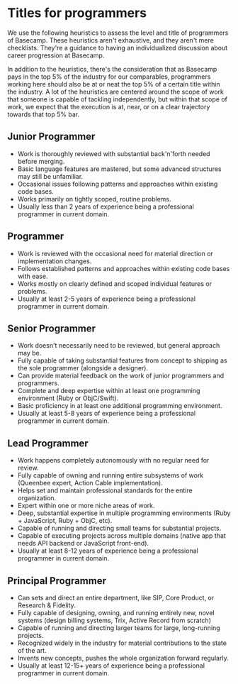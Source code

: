 # Titles for programmers

We use the following heuristics to assess the level and title of programmers of Basecamp. These heuristics aren't exhaustive, and they aren't mere checklists. They're a guidance to having an individualized discussion about career progression at Basecamp.

In addition to the heuristics, there's the consideration that as Basecamp pays in the top 5% of the industry for our comparables, programmers working here should also be at or neat the top 5% of a certain title within the industry. A lot of the heuristics are centered around the scope of work that someone is capable of tackling independently, but within that scope of work, we expect that the execution is at, near, or on a clear trajectory towards that top 5% bar.

## Junior Programmer

* Work is thoroughly reviewed with substantial back'n'forth needed before merging.
* Basic language features are mastered, but some advanced structures may still be unfamiliar.
* Occasional issues following patterns and approaches within existing code bases.
* Works primarily on tightly scoped, routine problems.
* Usually less than 2 years of experience being a professional programmer in current domain.

## Programmer

* Work is reviewed with the occasional need for material direction or implementation changes.
* Follows established patterns and approaches within existing code bases with ease.
* Works mostly on clearly defined and scoped individual features or problems.
* Usually at least 2-5 years of experience being a professional programmer in current domain.

## Senior Programmer

* Work doesn't necessarily need to be reviewed, but general approach may be.
* Fully capable of taking substantial features from concept to shipping as the sole programmer (alongside a designer).
* Can provide material feedback on the work of junior programmers and programmers.
* Complete and deep expertise within at least one programming environment (Ruby or ObjC/Swift).
* Basic proficiency in at least one additional programming environment.
* Usually at least 5-8 years of experience being a professional programmer in current domain.

## Lead Programmer

* Work happens completely autonomously with no regular need for review.
* Fully capable of owning and running entire subsystems of work (Queenbee expert, Action Cable implementation).
* Helps set and maintain professional standards for the entire organization.
* Expert within one or more niche areas of work.
* Deep, substantial expertise in multiple programming environments (Ruby + JavaScript, Ruby + ObjC, etc).
* Capable of running and directing small teams for substantial projects.
* Capable of executing projects across multiple domains (native app that needs API backend or JavaScript front-end).
* Usually at least 8-12 years of experience being a professional programmer in current domain.

## Principal Programmer

* Can sets and direct an entire department, like SIP, Core Product, or Research & Fidelity.
* Fully capable of designing, owning, and running entirely new, novel systems (design billing systems, Trix, Active Record from scratch)
* Capable of running and directing larger teams for large, long-running projects.
* Recognized widely in the industry for material contributions to the state of the art.
* Invents new concepts, pushes the whole organization forward regularly.
* Usually at least 12-15+ years of experience being a professional programmer in current domain.
